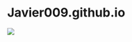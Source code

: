 # Javier009.github.io
![]((https://www.softwebsolutions.com/wp-content/uploads/2022/07/Data-Engineering.jpg)https://www.softwebsolutions.com/wp-content/uploads/2022/07/Data-Engineering.jpg)
